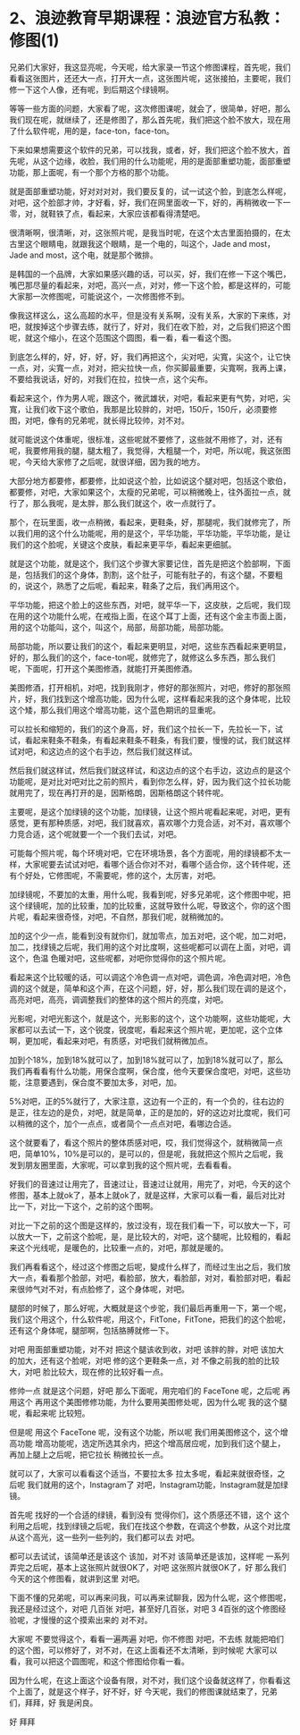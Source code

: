 # 2、浪迹教育早期课程：浪迹官方私教：修图(1)

兄弟们大家好，我这显亮呢，今天呢，给大家录一节这个修图课程，首先呢，我们看看这张图片，还还大一点，打开大一点，这张图片呢，这张接拍，主要呢，我们修一下这个人像，还有呢，到后期这个绿镜啊。

等等一些方面的问题，大家看了呢，这次修图课呢，就会了，很简单，好吧，那么我们现在呢，就继续了，还是修图了，那么首先呢，我们把这个脸不放大，现在用了什么软件呢，用的是，face-ton，face-ton。

下来如果想需要这个软件的兄弟，可以找我，或者，好，我们把这个脸不放大，首先呢，从这个边缘，收脸，我们用的什么功能呢，用的是面部重塑功能，面部重塑功能，那上面呢，有一个那个方格的那个功能。

就是面部重塑功能，好对对对对，我们要反复的，试一试这个脸，到底怎么样呢，对吧，这个脸部才帅，才好看，好，我们在网里面收一下，好的，再稍微收一下一零，对，就鞋铁了点，看起来，大家应该都看得清楚吧。

很清晰啊，很清晰，对，这张照片呢，是我当时呢，在这个太古里面拍摄的，在太古里这个眼睛电，就跟我这个眼睛，是一个电的，叫这个，Jade and most，Jade and most，这个电，就是那个微排。

是韩国的一个品牌，大家如果感兴趣的话，可以买，好，我们在修一下这个嘴巴，嘴巴那尽量的看起来，对吧，高兴一点，对对，修一下这个脸，都是这样的，可能大家那一次修图呢，可能说这个，一次修图修不到。

像我这样这么，这么高超的水平，但是没有关系啊，没有关系，大家的下来练，对吧，就按掉这个步骤去练，就行了，好对，我们在收下脸，对，之后我们把这个图呢，就这个缩小，在这个范围这个圆图，看一看，看一看这个图。

到底怎么样的，好，好，好，好，我们再把这个，尖对吧，尖寬，尖这个，让它快一点，对，尖寬一点，对对，把尖拉快一点，你买脚最重要，尖寬啊，我再上课，不要给我说话，好的，对我们在拉，拉快一点，这个尖布。

看起来这个，作为男人呢，跟这个，微武雄状，对吧，看起来更有气势，对吧，尖寬，让我们收下这个歌伯，我那是比较胖的，对吧，150斤，150斤，必须要修图，对吧，像有的兄弟呢，就长得比较帅，对不对。

就可能说这个体重呢，很标准，这些呢就不要修了，这些就不用修了，对，还有呢，我要修用我的腿，腿太粗了，我觉得，大粗腿一个，对吧，所以呢，我这张图呢，今天给大家修了之后呢，就很详细，因为我的地方。

大部分地方都要修，都要修，比如说这个脸，比如说这个腿对吧，包括这个歌伯，都要修，对吧，大家如果这个，太瘦的兄弟呢，可以稍微晚上，往外面拉一点，就行了，那么我呢，是太胖，那么我们就这个，收一点就行了。

那个，在玩里面，收一点稍微，看起来，更鞋条，好，那腿呢，我们就修完了，所以我们用的这个什么功能呢，用的是这个，平华功能，平华功能，平华功能，是让我们的这个脸呢，关键这个皮肤，看起来更平华，看起来更细腻。

就是这个功能，就是这个，我们这个步骤大家要记住，首先是把这个脸部啊，下面是，包括我们的这个身体，割割，这个肚子，可能有肚子的，有这个腿，不要粗的，说这个，熟悉了之后呢，看起来，鞋条了之后，我们再用这个。

平华功能，把这个脸上的这些东西，对吧，就平华一下，这皮肤，之后呢，我们现在用的这个功能什么呢，在戒指上面，在这个耳丁上面，还有这个金主市面上面，用的这个功能叫，这个，叫这个，局部，局部功能，局部功能。

局部功能，所以要让我们的这个，看起来更明显，对吧，这些东西看起来更明显，好的，那么我们的这个，face-ton呢，就修完了，就修这么多东西，那么我们呢，下面呢，打开这个美图修酒，就能打开美图修酒。

美图修酒，打开相机，对吧，找到我刚才，修好的那张照片，对吧，修好的那张照片，好，我们找到这个增高功能，因为什么呢，这样看起来我的这个身体呢，比较这个矮，那么我们用这个增高功能，这个蓝色期讯的显重呢。

可以拉长和缩短的，我们的这个身高，好，我们这个拉长一下，先拉长一下，试试，看起来鞋条不鞋条，有看起来鞋条不鞋条，有我们要，慢慢的试，我们就这样试对吧，和这边点的这个右手边，然后我们就这样试。

然后我们就这样试，然后我们就这样试，和这边点的这个右手边，这边点的是这个功能呢，是对比对吧对比之前的照片，看到你怎么样，好，因为我们这个拉长功能就用完了，现在再打开的是，因斯格朗，因斯格朗这个转件呢。

主要呢，是这个加绿镜的这个功能，加绿镜，让这个照片呢看起来呢，对吧，更有感觉，更有那种质感，对吧，我们就喜欢，喜欢哪个力竞合适，对不对，喜欢哪个力竞合适，这个呢就要一个一个我们去试，对吧。

可能每个照片呢，每个环境对吧，它在环境场景，各个方面呢，用的绿镜都不太一样，大家呢要去试试对吧，看哪个适合你对不对，看哪个适合你，这个转件呢，还有个好处，它修图呢，不需要呢，修的这个，太厉害，对吧。

加绿镜呢，不要加的太重，用什么呢，我看到呢，好多兄弟呢，这个修图中呢，把这个绿镜呢，加的比较重，加的比较重，这就导致什么呢，导致这个，你的这个图片呢，看起来很奇怪，对吧，不自然，那我们呢，就稍微加的。

加的这个少一点，能看到没有就你们，就加零点，加五对吧，这个呢，加二对吧，加二，找绿镜之后呢，我们用的这个对比度啊，这些呢都可以调在上面，对吧，调这个，色温 色暖对吧，这些呢都，对吧你觉得你的这个照片呢。

看起来这个比较暖的话，可以调这个冷色调一点对吧，调色调，冷色调对吧，冷色调的这个就是，简单和这个声，在这个问题，好，好，那么我们现在调的是这个，高亮对吧，高亮，调调整我们的整体的这个照片的亮度，对吧。

光影呢，对吧光影这个，就是这个，光影影的这个，这个功能啊，这些功能呢，大家都可以去试一下，这个锐度，锐度呢，看起来这个照片呢，更加呢，这个立体啊，更加呢，看起来对吧，有质感，对吧我们就稍微加点。

加到个18%，加到18%就可以了，加到18%就可以了，加到18%就可以了，那么我们再看看有什么功能，用保合度啊，保合度，他今天要保合度吧，对吧，这些功能，注意要遇到，保合度不要加太多，对吧，加。

5%对吧，正的5%就行了，大家注意，这边有一个正的，有一个负的，往右边的是正，往左边的是负，对吧，就是简单，正的是加的，好的这边对比度呢，我们可以稍微的这个，加个一点点，或者简个一点点对吧，看哪边合适。

这个就要看了，看这个照片的整体质感对吧，哎，我们觉得这个，就稍微简一点吧，简单10%，10%是可以的，是可以的，但是呢，我就把这个照片之后呢，我发到朋友圈里面，大家呢，可以拿到我的这个照片呢，去看看看。

好我们的音速过让用完了，音速过让，音速过让就用，用完了，对吧，今天的这个修图，基本上就ok了，基本上就ok了，就是这样，大家可以看一看，最后对比对比一下，对比一下这个，之前的这个图啊。

对比一下之前的这个图是这样的，放过没有，现在我们看一下，可以放大一下，可以放大一下，之前这个脸呢，是，是比较大的，对吧，这个腿呢，比较粗的，看起来这个光线呢，是暖色的，比较重一点的，对吧，那就是暖的。

我们再看看这个，经过这个修图之后呢，變成什么样了，而经过生出之后，我们放大一点，看看那个脸部，对吧，看脸部，放大，看脸部，对对，看脸部对吧，看起来很帅气对不对，有点脸修了，这个身体呢，对吧。

腿部的时候了，那么好呢，大概就是这个步驼，我们最后再重用一下，第一个呢，我们这个用这个，什么软件呢，用这个，FitTone，FitTone，把我们的这个脸呢，还有这个身体呢，腿部啊，包括胳膊就修一下。

对吧 用面部重塑功能，对不对 把这个腿该收到收，对吧 该胖的胖，对吧 该加大的加大，还有这个脸呢，对吧 修的这个更鞋条一点，对 不像之前我的脸的比较大，对吧 脸比较大，现在修的比较好看一点。

修帅一点 就是这个问题，好吧 那么下面呢，用完咱们的 FaceTone 呢，之后呢 再用这个 再用这个美图修修功能，为什么要用美图修处呢，因为什么呢 我的这个腿呢，看起来呢 比较短。

但是呢 用这个 FaceTone 呢，没有这个功能，所以呢 我们用美图修这个，这个增高功能 增高功能呢，选定所选其余内，把这个增高居应呢，加到我们这个腿上，再加上腿上之后呢，把它拉长 稍微拉长一点。

就可以了，大家可以看看这个适当，不要拉太多 拉太多呢，看起来就很奇怪，之后呢 我们就用的这个，Instagram了 对吧，Instagram功能，Instagram就是加绿镜。

首先呢 找好的一个合适的绿镜，看到没有 觉得你们，这个质感还不错，这个 这个 利用之后呢，找到绿镜之后呢，我们在找这个参数，在调这个参数，从这个对比度 从这个高光，这一些列一些列的，我们都可以去 对吧。

都可以去试试，该简单还是该这个 该加，对不对 该简单还是该加，这样呢 一系列弄完之后呢，基本上这张照片就很OK了，对吧 这张照片就很OK了，好 那么我们今天的这个修图看，就讲到这里 对吧。

下面不懂的兄弟呢，可以再来问我，可以再来试聊我，因为什么呢，这个修图呢，我还是经过这个，对吧 几百张 对吧，甚至好几百张，对吧 3 4百张的这个修图经验呢，才慢慢的这个摸索出来的 对不对。

大家呢 不要觉得这个，看看一遍两遍 对吧，你不修图 对吧，不去练 就能把咱们的这个图，可以修好了，对不对，在这上面看还不太清晰，到时候呢 大家可以看，我可以把这个圆图呢，和这个修图给你看一看。

因为什么呢，在这上面这个设备有限，对不对，我们这个设备就这样了，你看看这个上面了，就是这个样子，好不好，好 今天呢，我们的修图课就结束了，兄弟们，拜拜，好 我是闲良。

好 拜拜